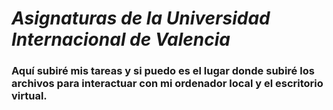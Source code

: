 # ***Asignaturas de la Universidad Internacional de Valencia***

### **Aquí subiré mis tareas y si puedo es el lugar donde subiré los archivos para interactuar con mi ordenador local y el escritorio virtual.**